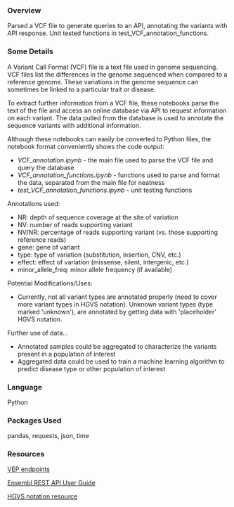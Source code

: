 
### Overview
Parsed a VCF file to generate queries to an API, annotating the variants with API response. Unit tested functions in test_VCF_annotation_functions.

### Some Details
A Variant Call Format (VCF) file is a text file used in genome sequencing. VCF files list the differences in the genome sequenced when compared to a reference genome. These variations in the genome sequence can sometimes be linked to a particular trait or disease. 

To extract further information from a VCF file, these notebooks parse the text of the file and access an online database via API to request information on each variant. The data pulled from the database is used to annotate the sequence variants with additional information. 


Although these notebooks can easily be converted to Python files, the notebook format conveniently shows the code output:
- *VCF_annotation.ipynb* - the main file used to parse the VCF file and query the database
- *VCF_annotation_functions.ipynb* - functions used to parse and format the data, separated from the main file for neatness
- *test_VCF_annotation_functions.ipynb* - unit testing functions

Annotations used:
- NR: depth of sequence coverage at the site of variation
- NV: number of reads supporting variant
- NV/NR: percentage of reads supporting variant (vs. those supporting reference reads)
- gene: gene of variant
- type: type of variation (substitution, insertion, CNV, etc.)
- effect: effect of variation (missense, silent, intergenic, etc.)
- minor_allele_freq: minor allele frequency (if available)

 Potential Modifications/Uses:
- Currently, not all variant types are annotated properly (need to cover more variant types in HGVS notation). Unknown variant types (type marked 'unknown'), are annotated by getting data with 'placeholder' HGVS notation.

Further use of data...
- Annotated samples could be aggregated to characterize the variants present in a population of interest
- Aggregated data could be used to train a machine learning algorithm to predict disease type or other population of interest

### Language
Python

### Packages Used
pandas, requests, json, time


### Resources
[VEP endpoints](https://rest.ensembl.org/#VEP)

[Ensembl REST API User Guide](https://github.com/Ensembl/ensembl-rest/wiki)

[HGVS notation resource](https://varnomen.hgvs.org/)
